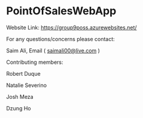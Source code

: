 # PointOfSalesWebApp
Website Link: https://group9poss.azurewebsites.net/


For any questions/concerns please contact:

Saim Ali, Email ( saimali00@live.com )


Contributing members:

Robert Duque

Natalie Severino

Josh Meza

Dzung Ho
